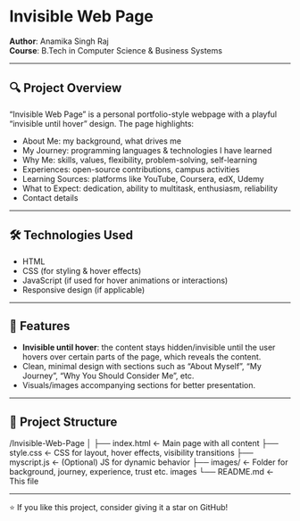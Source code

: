 # Invisible Web Page

**Author**: Anamika Singh Raj  
**Course**: B.Tech in Computer Science & Business Systems  

---

## 🔍 Project Overview

“Invisible Web Page” is a personal portfolio-style webpage with a playful “invisible until hover” design. The page highlights:

- About Me: my background, what drives me  
- My Journey: programming languages & technologies I have learned  
- Why Me: skills, values, flexibility, problem-solving, self-learning  
- Experiences: open-source contributions, campus activities  
- Learning Sources: platforms like YouTube, Coursera, edX, Udemy  
- What to Expect: dedication, ability to multitask, enthusiasm, reliability  
- Contact details  

---

## 🛠️ Technologies Used

- HTML  
- CSS (for styling & hover effects)  
- JavaScript (if used for hover animations or interactions)  
- Responsive design (if applicable)  

---

## 🎨 Features

- **Invisible until hover**: the content stays hidden/invisible until the user hovers over certain parts of the page, which reveals the content.  
- Clean, minimal design with sections such as “About Myself”, “My Journey”, “Why You Should Consider Me”, etc.  
- Visuals/images accompanying sections for better presentation.  

---

## 📂 Project Structure

/Invisible-Web-Page
│
├── index.html ← Main page with all content
├── style.css ← CSS for layout, hover effects, visibility transitions
├── myscript.js ← (Optional) JS for dynamic behavior
├── images/ ← Folder for background, journey, experience, trust etc. images
└── README.md ← This file

---
⭐ If you like this project, consider giving it a star on GitHub!


